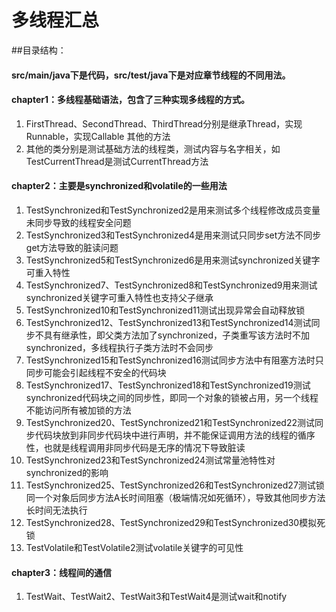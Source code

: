 # 多线程汇总
##目录结构：
#### src/main/java下是代码，src/test/java下是对应章节线程的不同用法。
#### chapter1：多线程基础语法，包含了三种实现多线程的方式。
1. FirstThread、SecondThread、ThirdThread分别是继承Thread，实现Runnable，实现Callable
其他的方法
2. 其他的类分别是测试基础方法的线程类，测试内容与名字相关，如TestCurrentThread是测试CurrentThread方法
#### chapter2：主要是synchronized和volatile的一些用法
1. TestSynchronized和TestSynchronized2是用来测试多个线程修改成员变量未同步导致的线程安全问题
2. TestSynchronized3和TestSynchronized4是用来测试只同步set方法不同步get方法导致的脏读问题
3. TestSynchronized5和TestSynchronized6是用来测试synchronized关键字可重入特性
4. TestSynchronized7、TestSynchronized8和TestSynchronized9用来测试synchronized关键字可重入特性也支持父子继承
5. TestSynchronized10和TestSynchronized11测试出现异常会自动释放锁
6. TestSynchronized12、TestSynchronized13和TestSynchronized14测试同步不具有继承性，即父类方法加了synchronized，子类重写该方法时不加synchronized，多线程执行子类方法时不会同步
7. TestSynchronized15和TestSynchronized16测试同步方法中有阻塞方法时只同步可能会引起线程不安全的代码块
8. TestSynchronized17、TestSynchronized18和TestSynchronized19测试synchronized代码块之间的同步性，即同一个对象的锁被占用，另一个线程不能访问所有被加锁的方法
9. TestSynchronized20、TestSynchronized21和TestSynchronized22测试同步代码块放到非同步代码块中进行声明，并不能保证调用方法的线程的循序性，也就是线程调用非同步代码是无序的情况下导致脏读
10. TestSynchronized23和TestSynchronized24测试常量池特性对synchronized的影响
11. TestSynchronized25、TestSynchronized26和TestSynchronized27测试锁同一个对象后同步方法A长时间阻塞（极端情况如死循环），导致其他同步方法长时间无法执行
12. TestSynchronized28、TestSynchronized29和TestSynchronized30模拟死锁
13. TestVolatile和TestVolatile2测试volatile关键字的可见性
#### chapter3：线程间的通信
1. TestWait、TestWait2、TestWait3和TestWait4是测试wait和notify